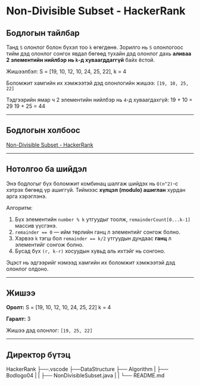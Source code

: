 # Non-Divisible Subset - HackerRank

## Бодлогын тайлбар

Танд `S` олонлог болон бүхэл тоо `k` өгөгдөнө. Зорилго нь `S` олонлогоос тийм дэд олонлог сонгох явдал бөгөөд тухайн дэд олонлог дахь **аливаа 2 элементийн нийлбэр нь `k`-д хуваагддаггүй** байх ёстой.

Жишээлбэл:
S = [19, 10, 12, 10, 24, 25, 22], k = 4


Боломжит хамгийн их хэмжээтэй дэд олонлогийн жишээ: `[19, 10, 25, 22]`

Тэдгээрийн ямар ч 2 элементийн нийлбэр нь `4`-д хуваагдахгүй:
19 + 10 = 29
19 + 25 = 44


---

## Бодлогын холбоос

[Non-Divisible Subset - HackerRank](https://www.hackerrank.com/challenges/non-divisible-subset/problem?isFullScreen=true)

---

## Нотолгоо ба шийдэл

Энэ бодлогыг бүх боломжит комбинац шалгаж шийдэх нь `O(n^2)`-с хэтрэх бөгөөд үр ашиггүй. Тиймээс **хүлцэл (modulo) ашиглан** хурдан арга хэрэглэнэ.

Алгоритм:
1. Бүх элементийн `number % k` утгуудыг тоолж, `remainderCount[0...k-1]` массив үүсгэнэ.
2. `remainder == 0` — ийм төрлийн ганц л элементийг сонгож болно.
3. Хэрвээ `k` тэгш бол `remainder == k/2` утгуудын дундаас **ганц** л элементийг сонгож болно.
4. Бусад бүх `(r, k-r)` хосуудын хувьд аль ихтэйг нь сонгоно.

Эцэст нь эдгээрийг нэмээд хамгийн их боломжит хэмжээтэй дэд олонлог олдоно.

---

## Жишээ

**Оролт:**
S = [19, 10, 12, 10, 24, 25, 22]
k = 4


**Гаралт:**
3


Жишээ дэд олонлог: `[19, 25, 22]`

---

## Директор бүтэц

HackerRank
    ├──.vscode
    ├──DataStructure
    ├── Algorithm
    |   ├── Bodlogo04
    |   |   ├── NonDivisibleSubset.java
    |   |   └── README.md